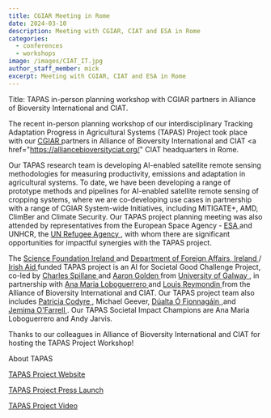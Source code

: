 ```yaml
---
title: CGIAR Meeting in Rome
date: 2024-03-10
description: Meeting with CGIAR, CIAT and ESA in Rome
categories:
  - conferences
  - workshops
image: /images/CIAT_IT.jpg
author_staff_member: mick
excerpt: Meeting with CGIAR, CIAT and ESA in Rome
---
```



Title:  TAPAS in-person planning workshop with CGIAR partners in Alliance of Bioversity International and CIAT.

The recent in-person planning workshop of our interdisciplinary Tracking Adaptation Progress in Agricultural Systems (TAPAS) Project took place with our <a href="https://www.cgiar.org/"> CGIAR </a> partners in Alliance of Bioversity International and CIAT <a href="https://alliancebioversityciat.org/" CIAT </a> headquarters in Rome.

Our TAPAS research team is developing AI-enabled satellite remote sensing methodologies for measuring productivity, emissions and adaptation in agricultural systems. To date, we have been developing a range of prototype methods and pipelines for AI-enabled satellite remote sensing of cropping systems, where we are co-developing use cases in partnership with a range of CGIAR System-wide Initiatives, including MITIGATE+, AMD, ClimBer and Climate Security. Our TAPAS project planning meeting was also attended by representatives from the European Space Agency - <a href="https://www.esa.int/"> ESA </a> and UNHCR, the <a href="https://www.unhcr.org/"> UN Refugee Agency </a>, with whom there are significant opportunities for impactful synergies with the TAPAS project.


The <a href="https://www.sfi.ie/"> Science Foundation Ireland </a> and <a href="https://www.dfa.ie/"> Department of Foreign Affairs, Ireland </a> / <a href="https://www.irishaid.ie/"> Irish Aid </a> funded TAPAS project is an AI for Societal Good Challenge Project, co-led by <a href="https://ie.linkedin.com/in/charles-spillane-a0580813"> Charles Spillane </a> and <a href="https://ie.linkedin.com/in/aaron-golden-3701a286"> Aaron Golden </a> from <a href="https://www.universityofgalway.ie/"> University of Galway </a>, in partnership with <a href="https://it.linkedin.com/in/ana-maria-loboguerrero-3b0397a3/en"> Ana Maria Loboguerrero </a> and <a href="https://ch.linkedin.com/in/louis-reymondin-a190545"> Louis Reymondin </a> from the Alliance of Bioversity International and CIAT. Our TAPAS project team also includes <a href="https://ie.linkedin.com/in/patricia-codyre"> Patricia Codyre </a>, Michael Geever, <a href="https://ie.linkedin.com/in/ofionnad"> Dúalta Ó Fionnagáin </a>,and <a href="https://ie.linkedin.com/in/jemima-o-farrell"> Jemima O'Farrell </a>. Our TAPAS Societal Impact Champions are Ana Maria Loboguerrero and Andy Jarvis.


Thanks to our colleagues in Alliance of Bioversity International and CIAT for hosting the TAPAS Project Workshop!



About TAPAS

<a href="https://www.tapas-ai.org"> TAPAS Project Website </a>

<a href="https://www.sfi.ie/research-news/news/ai-climate-change/"> TAPAS Project Press Launch </a>

<a href="https://youtu.be/srHEehTNJcs"> TAPAS Project Video </a>
